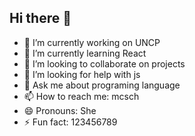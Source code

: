 ## Hi there 👋


- 🔭 I’m currently working on UNCP
- 🌱 I’m currently learning React
- 👯 I’m looking to collaborate on projects
- 🤔 I’m looking for help with js
- 💬 Ask me about programing language
- 📫 How to reach me: mcsch
- 😄 Pronouns: She
- ⚡ Fun fact: 123456789
